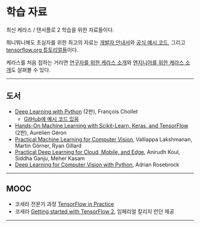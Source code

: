 # 학습 자료

최신 케라스 / 텐서플로 2 학습을 위한 자료들이다.

뭐니뭐니해도 초심자를 위한 최고의 자료는 [개발자 안내서](/guides/)와 [공식 예시 코드](/examples/),
그리고 [tensorflow.org 튜토리얼들](https://www.tensorflow.org/tutorials)이다.

케라스를 처음 접하는 거라면
[연구자를 위한 케라스 소개](/getting_started/intro_to_keras_for_researchers/)와
[엔지니어를 위한 케라스 소개](/getting_started/intro_to_keras_for_engineers/)도
살펴볼 수 있다.

---

## 도서

- [Deep Learning with Python](https://www.manning.com/books/deep-learning-with-python-second-edition?a_aid=keras) (2판), François Chollet
    - [GitHub에 예시 코드 있음](https://github.com/fchollet/deep-learning-with-python-notebooks)
- [Hands-On Machine Learning with Scikit-Learn, Keras, and TensorFlow](https://www.oreilly.com/library/view/hands-on-machine-learning/9781492032632/) (2판), Aurélien Géron
- [Practical Machine Learning for Computer Vision](https://www.oreilly.com/library/view/practical-machine-learning/9781098102357/), Valliappa Lakshmanan, Martin Görner, Ryan Gillard
- [Practical Deep Learning for Cloud, Mobile, and Edge](https://www.oreilly.com/library/view/practical-deep-learning/9781492034858/), Anirudh Koul, Siddha Ganju, Meher Kasam
- [Deep Learning for Computer Vision with Python](https://www.pyimagesearch.com/deep-learning-computer-vision-python-book/), Adrian Rosebrock

---

## MOOC

- 코세라 전문가 과정 [TensorFlow in Practice](https://www.coursera.org/specializations/tensorflow-in-practice)
- 코세라 [Getting started with TensorFlow 2](https://www.coursera.org/learn/getting-started-with-tensor-flow2), 임페리얼 칼리지 런던 제공

---
